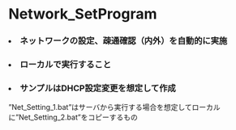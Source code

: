 # Network_SetProgram

### <li>ネットワークの設定、疎通確認（内外）を自動的に実施
### <li>ローカルで実行すること
### <li>サンプルはDHCP設定変更を想定して作成<br>
”Net_Setting_1.bat”はサーバから実行する場合を想定してローカルに”Net_Setting_2.bat”をコピーするもの

